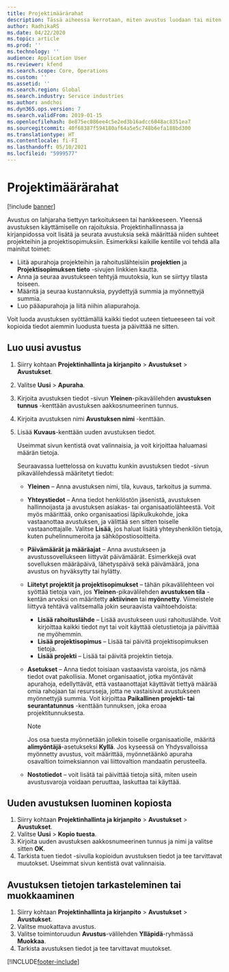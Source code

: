 ```yaml
---
title: Projektimäärärahat
description: Tässä aiheessa kerrotaan, miten avustus luodaan tai miten sitä muokataan.
author: RadhikaRS
ms.date: 04/22/2020
ms.topic: article
ms.prod: ''
ms.technology: ''
audience: Application User
ms.reviewer: kfend
ms.search.scope: Core, Operations
ms.custom: ''
ms.assetid: ''
ms.search.region: Global
ms.search.industry: Service industries
ms.author: andchoi
ms.dyn365.ops.version: 7
ms.search.validFrom: 2019-01-15
ms.openlocfilehash: 8e875ec086ee4c5e2ed3b16adcc6048ac8351ea7
ms.sourcegitcommit: 40f68387f594180af64a5e5c748b6efa188bd300
ms.translationtype: HT
ms.contentlocale: fi-FI
ms.lasthandoff: 05/10/2021
ms.locfileid: "5999577"
---
```

# <a name="project-grants"></a>Projektimäärärahat

[!include [banner](../includes/banner.md)]

Avustus on lahjaraha tiettyyn tarkoitukseen tai hankkeeseen. Yleensä avustuksen käyttämiselle on rajoituksia. Projektinhallinnassa ja kirjanpidossa voit lisätä ja seurata avustuksia sekä määrittää niiden suhteet projekteihin ja projektisopimuksiin. Esimerkiksi kaikille kentille voi tehdä alla mainitut toimet:

- Liitä apurahoja projekteihin ja rahoituslähteisiin **projektien** ja **Projektisopimuksen tieto** -sivujen linkkien kautta.
- Anna ja seuraa avustukseen tehtyjä muutoksia, kun se siirtyy tilasta toiseen.
- Määritä ja seuraa kustannuksia, pyydettyjä summia ja myönnettyjä summia.
- Luo pääapurahoja ja liitä niihin aliapurahoja.

Voit luoda avustuksen syöttämällä kaikki tiedot uuteen tietueeseen tai voit kopioida tiedot aiemmin luodusta tuesta ja päivittää ne sitten.

## <a name="create-a-new-grant"></a>Luo uusi avustus

1. Siirry kohtaan **Projektinhallinta ja kirjanpito** \> **Avustukset** \> **Avustukset**.
2. Valitse **Uusi** \> **Apuraha**.
3. Kirjoita avustuksen tiedot -sivun **Yleinen**-pikavälilehden **avustuksen tunnus** -kenttään avustuksen aakkosnumeerinen tunnus.
4. Kirjoita avustuksen nimi **Avustuksen nimi** -kenttään.
5. Lisää **Kuvaus**-kenttään uuden avustuksen tiedot.

    Useimmat sivun kentistä ovat valinnaisia, ja voit kirjoittaa haluamasi määrän tietoja.

    Seuraavassa luettelossa on kuvattu kunkin avustuksen tiedot -sivun pikavälilehdessä määritetyt tiedot:

    - **Yleinen** – Anna avustuksen nimi, tila, kuvaus, tarkoitus ja summa.
    - **Yhteystiedot** – Anna tiedot henkilöstön jäsenistä, avustuksen hallinnoijasta ja avustuksen asiakas- tai organisaatiolähteestä. Voit myös määrittää, onko organisaatiosi läpikulkukohde, joka vastaanottaa avustuksen, ja välittää sen sitten toiselle vastaanottajalle. Valitse **Lisää**, jos haluat lisätä yhteyshenkilön tietoja, kuten puhelinnumeroita ja sähköpostiosoitteita.
    - **Päivämäärät ja määräajat** – Anna avustukseen ja avustussovellukseen liittyvät päivämäärät. Esimerkkejä ovat sovelluksen määräpäivä, lähetyspäivä sekä päivämäärä, jona avustus on hyväksytty tai hylätty.
    - **Liitetyt projektit ja projektisopimukset** – tähän pikavälilehteen voi syöttää tietoja vain, jos **Yleinen**-pikavälilehden **avustuksen tila** -kentän arvoksi on määritetty **aktiivinen** tai **myönnetty**. Viimeistele liittyvä tehtävä valitsemalla jokin seuraavista vaihtoehdoista:

        - **Lisää rahoituslähde** – Lisää avustukseen uusi rahoituslähde. Voit kirjoittaa kaikki tiedot nyt tai voit käyttää oletustietoja ja päivittää ne myöhemmin.
        - **Lisää projektisopimus** – Lisää tai päivitä projektisopimuksen tietoja.
        - **Lisää projekti** – Lisää tai päivitä projektin tietoja.

    - **Asetukset** – Anna tiedot toisiaan vastaavista varoista, jos nämä tiedot ovat pakollisia. Monet organisaatiot, jotka myöntävät apurahoja, edellyttävät, että vastaanottajat käyttävät tiettyä määrää omia rahojaan tai resursseja, jotta ne vastaisivat avustukseen myönnettyjä summia. Voit kirjoittaa **Paikallinen projekti- tai seurantatunnus** -kenttään tunnuksen, joka eroaa projektitunnuksesta.

        > [!NOTE]
        > Jos osa tuesta myönnetään jollekin toiselle organisaatiolle, määritä **alimyöntäjä**-asetukseksi **Kyllä**. Jos kyseessä on Yhdysvalloissa myönnetty avustus, voit määrittää, myönnetäänkö apuraha osavaltion toimeksiannon vai liittovaltion mandaatin perusteella.

    - **Nostotiedot** – voit lisätä tai päivittää tietoja siitä, miten usein avustusvaroja voidaan peruuttaa, laskuttaa tai käyttää.

## <a name="create-a-new-grant-from-a-copy"></a>Uuden avustuksen luominen kopiosta

1. Siirry kohtaan **Projektinhallinta ja kirjanpito** \> **Avustukset** \> **Avustukset**.
2. Valitse **Uusi** \> **Kopio tuesta**.
3. Kirjoita uuden avustuksen aakkosnumeerinen tunnus ja nimi ja valitse sitten **OK**.
4. Tarkista tuen tiedot -sivulla kopioidun avustuksen tiedot ja tee tarvittavat muutokset. Useimmat sivun kentistä ovat valinnaisia.

## <a name="view-or-modify-grant-details"></a>Avustuksen tietojen tarkasteleminen tai muokkaaminen

1. Siirry kohtaan **Projektinhallinta ja kirjanpito** \> **Avustukset** \> **Avustukset**.
2. Valitse muokattava avustus.
3. Valitse toimintoruudun **Avustus**-välilehden **Ylläpidä**-ryhmässä **Muokkaa**.
4. Tarkista avustuksen tiedot ja tee tarvittavat muutokset.


[!INCLUDE[footer-include](../includes/footer-banner.md)]